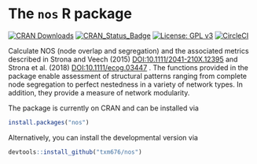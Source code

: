 
# The `nos` R package

[![CRAN
Downloads](http://cranlogs.r-pkg.org/badges/grand-total/nos)](https://cran.r-project.org/package=nos)
[![CRAN_Status_Badge](http://www.r-pkg.org/badges/version/nos)](https://cran.r-project.org/package=nos)
[![License: GPL
v3](https://img.shields.io/badge/License-GPLv3-yellow.svg)](https://www.gnu.org/licenses/gpl-3.0)
[![CircleCI](https://circleci.com/gh/txm676/nos/tree/master.svg?style=svg)](https://app.circleci.com/pipelines/github/txm676/nos?branch=master)

Calculate NOS (node overlap and segregation) and the associated metrics
described in Strona and Veech (2015) <DOI:10.1111/2041-210X.12395> and
Strona et al. (2018) <DOI:10.1111/ecog.03447> . The functions provided
in the package enable assessment of structural patterns ranging from
complete node segregation to perfect nestedness in a variety of network
types. In addition, they provide a measure of network modularity.

The package is currently on CRAN and can be installed via

``` r
install.packages("nos")
```

Alternatively, you can install the developmental version via

``` r
devtools::install_github("txm676/nos")
```

